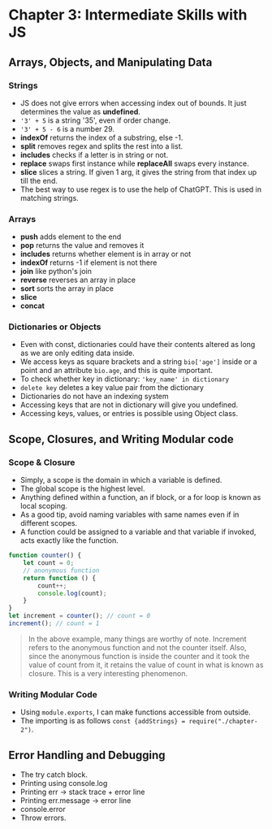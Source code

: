 # Chapter 3: Intermediate Skills with JS

## Arrays, Objects, and Manipulating Data

### Strings

- JS does not give errors when accessing index out of bounds. It just determines the value as **undefined**.
- `'3' + 5` is a string '35', even if order change.
- `'3' + 5 - 6` is a number 29.
- **indexOf** returns the index of a substring, else -1.
- **split** removes regex and splits the rest into a list.
- **includes** checks if a letter is in string or not.
- **replace** swaps first instance while **replaceAll** swaps every instance.
- **slice** slices a string. If given 1 arg, it gives the string from that index up till the end.
- The best way to use regex is to use the help of ChatGPT. This is used in matching strings.

### Arrays

- **push** adds element to the end
- **pop** returns the value and removes it
- **includes** returns whether element is in array or not
- **indexOf** returns -1 if element is not there
- **join** like python's join
- **reverse** reverses an array in place
- **sort** sorts the array in place
- **slice**
- **concat**

### Dictionaries or Objects

- Even with const, dictionaries could have their contents altered as long as we are only editing data inside.
- We access keys as square brackets and a string `bio['age']` inside or a point and an attribute `bio.age`, and this is quite important.
- To check whether key in dictionary: `'key_name' in dictionary`
- `delete key` deletes a key value pair from the dictionary
- Dictionaries do not have an indexing system
- Accessing keys that are not in dictionary will give you undefined.
- Accessing keys, values, or entries is possible using Object class.

## Scope, Closures, and Writing Modular code

### Scope & Closure

- Simply, a scope is the domain in which a variable is defined.
- The global scope is the highest level.
- Anything defined within a function, an if block, or a for loop is known as local scoping.
- As a good tip, avoid naming variables with same names even if in different scopes.
- A function could be assigned to a variable and that variable if invoked, acts exactly like the function.

``` javascript
function counter() {
    let count = 0;
    // anonymous function
    return function () {
        count++;
        console.log(count);
    }
}
let increment = counter(); // count = 0
increment(); // count = 1
```

> In the above example, many things are worthy of note. Increment refers to the anonymous function and not the counter itself. Also, since the anonymous function is inside the counter and it took the value of count from it, it retains the value of count in what is known as closure. This is a very interesting phenomenon.

### Writing Modular Code

- Using `module.exports`, I can make functions accessible from outside.
- The importing is as follows `const {addStrings} = require("./chapter-2")`.

## Error Handling and Debugging

- The try catch block.
- Printing using console.log
- Printing err -> stack trace + error line
- Printing err.message -> error line
- console.error
- Throw errors.